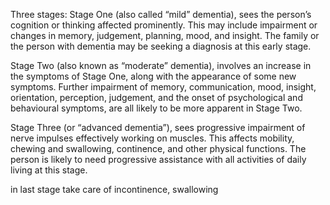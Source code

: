 Three stages:
Stage One (also called “mild” dementia), sees the person’s cognition or thinking affected prominently. This may include impairment or changes in memory, judgement, planning, mood, and insight. The family or the person with dementia may be seeking a diagnosis at this early stage. 

Stage Two (also known as “moderate” dementia), involves an increase in the symptoms of Stage One, along with the appearance of some new symptoms. Further impairment of memory, communication, mood, insight, orientation, perception, judgement, and the onset of psychological and behavioural symptoms, are all likely to be more apparent in Stage Two. 

Stage Three (or “advanced dementia”), sees progressive impairment of nerve impulses effectively working on muscles. This affects mobility, chewing and swallowing, continence, and other physical functions. The person is likely to need progressive assistance with all activities of daily living at this stage.

in last stage take care of incontinence, swallowing
